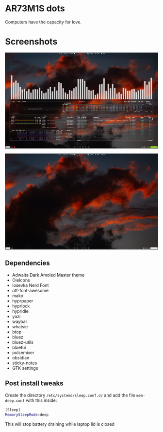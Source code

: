 # AR73M1S dots 

Computers have the capacity for love.

# Screenshots

![](Screenshot1.png) 

![](screenshot2.png)

## Dependencies 

+ Adwaita Dark Amoled Master theme
+ OieIcons
+ Iosevka Nerd Font
+ otf-font-awesome
+ mako
+ hyprpaper
+ hyprlock
+ hypridle
+ yazi
+ waybar
+ whatsie
+ btop
+ bluez
+ bluez-utils
+ bluetui
+ pulsemixer
+ obsidian
+ sticky-notes
+ GTK settings

## Post install tweaks

Create the directory ```/etc/systemd/sleep.conf.d/``` and add the file ```mem-deep.conf``` with this inside: 

```bash
[Sleep]
MemorySleepMode=deep
```
This will stop battery draining while laptop lid is closed
